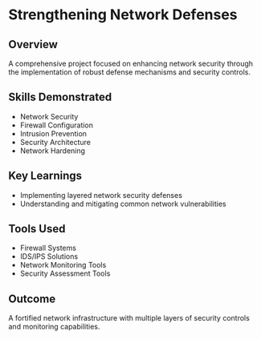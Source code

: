 # Strengthening Network Defenses

## Overview
A comprehensive project focused on enhancing network security through the implementation of robust defense mechanisms and security controls.

## Skills Demonstrated
- Network Security
- Firewall Configuration
- Intrusion Prevention
- Security Architecture
- Network Hardening

## Key Learnings
- Implementing layered network security defenses
- Understanding and mitigating common network vulnerabilities

## Tools Used
- Firewall Systems
- IDS/IPS Solutions
- Network Monitoring Tools
- Security Assessment Tools

## Outcome
A fortified network infrastructure with multiple layers of security controls and monitoring capabilities. 